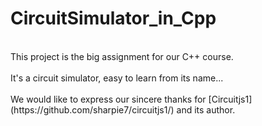 # CircuitSimulator_in_Cpp
<br>
This project is the big assignment for our C++ course.<br><br>
It's a circuit simulator, easy to learn from its name...<br><br>
We would like to express our sincere thanks for [Circuitjs1](https://github.com/sharpie7/circuitjs1/) and its author.
